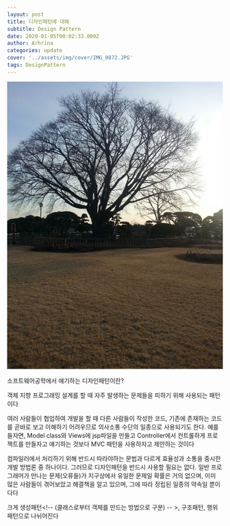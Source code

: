 ```yaml
---
layout: post
title: 디자인패턴에 대해
subtitle: Design Pattern
date: 2020-01-05T00:02:33.000Z
author: Arhrina
categories: update
cover: '../assets/img/cover/IMG_0872.JPG'
tags: DesignPattern
---
```


<img src="https://github.com/arhrina/arhrina.github.io/blob/master/assets/img/cover/IMG_0872.JPG?raw=true">

소프트웨어공학에서 얘기하는 디자인패턴이란?

객체 지향 프로그래밍 설계를 할 때 자주 발생하는 문제들을 피하기 위해 사용되는 패턴이다

여러 사람들이 협업하여 개발을 할 때 다른 사람들이 작성한 코드, 기존에 존재하는 코드를 곧바로 보고 이해하기 어려우므로 의사소통 수단의 일종으로 사용되기도 한다. 예를 들자면, Model class와 Views에 jsp파일을 만들고 Controller에서 컨트롤하게 프로젝트를 만들자고 얘기하는 것보다 MVC 패턴을 사용하자고 제안하는 것이다

컴파일러에서 처리하기 위해 반드시 따라야하는 문법과 다르게 효율성과 소통을 중시한 개발 방법론 중 하나이다. 그러므로 디자인패턴을 반드시 사용할 필요는 없다. 일반 프로그래머가 만나는 문제(오류들)가 지구상에서 유일한 문제일 확률은 거의 없으며, 이미 많은 사람들이 겪어보았고 해결책을 알고 있으며, 그에 따라 정립된 일종의 약속일 뿐이다다

크게 생성패턴<!-- (클래스로부터 객체를 만드는 방법으로 구분) -- >, 구조패턴, 행위패턴으로 나뉘어진다
